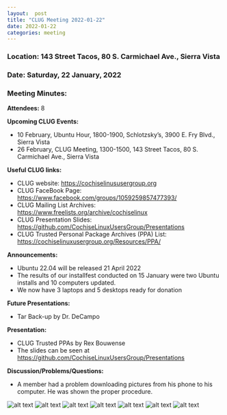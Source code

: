 ```yaml
---
layout:  post
title: "CLUG Meeting 2022-01-22"
date: 2022-01-22
categories: meeting
---
```


### Location: 143 Street Tacos, 80 S. Carmichael Ave., Sierra Vista

### Date: Saturday, 22 January, 2022

### Meeting Minutes:

**Attendees:** 8

**Upcoming CLUG Events:**
 * 10 February, Ubuntu Hour, 1800-1900, Schlotzsky’s, 3900 E. Fry Blvd., Sierra Vista 
 * 26 February, CLUG Meeting, 1300-1500, 143 Street Tacos, 80 S. Carmichael Ave., Sierra Vista

**Useful CLUG links:**
 * CLUG website:  https://cochiselinususergroup.org
 * CLUG FaceBook Page:  https://www.facebook.com/groups/1059259857477393/
 * CLUG Mailing List Archives:  https://www.freelists.org/archive/cochiselinux
 * CLUG Presentation Slides:  https://github.com/CochiseLinuxUsersGroup/Presentations
 * CLUG Trusted Personal Package Archives (PPA) List: https://cochiselinuxusergroup.org/Resources/PPA/

**Announcements:**
 * Ubuntu 22.04 will be released 21 April 2022
 * The results of our installfest conducted on 15 January were two Ubuntu installs and 10 computers updated.
 * We now have 3 laptops and 5 desktops ready for donation

**Future Presentations:**
 * Tar Back-up by Dr. DeCampo

**Presentation:**
 * CLUG Trusted PPAs by Rex Bouwense
 * The slides can be seen at https://github.com/CochiseLinuxUsersGroup/Presentations

**Discussion/Problems/Questions:**
 * A member had a problem downloading pictures from his phone to his computer.  He was shown the proper procedure.

![alt text](https://raw.githubusercontent.com/CochiseLinuxUsersGroup/CochiseLinuxUsersGroup.github.io/master/images/rsz_clug_meeting_2022-01-22_1.jpg)
![alt text](https://raw.githubusercontent.com/CochiseLinuxUsersGroup/CochiseLinuxUsersGroup.github.io/master/images/rsz_clug_meeting_2022-01-22_2.jpg)
![alt text](https://raw.githubusercontent.com/CochiseLinuxUsersGroup/CochiseLinuxUsersGroup.github.io/master/images/rsz_clug_meeting_2022-01-22_3.jpg)
![alt text](https://raw.githubusercontent.com/CochiseLinuxUsersGroup/CochiseLinuxUsersGroup.github.io/master/images/rsz_clug_meeting_2022-01-22_4.jpg)
![alt text](https://raw.githubusercontent.com/CochiseLinuxUsersGroup/CochiseLinuxUsersGroup.github.io/master/images/rsz_clug_meeting_2022-01-22_5.jpg)
![alt text](https://raw.githubusercontent.com/CochiseLinuxUsersGroup/CochiseLinuxUsersGroup.github.io/master/images/rsz_clug_meeting_2022-01-22_6.jpg)
![alt text](https://raw.githubusercontent.com/CochiseLinuxUsersGroup/CochiseLinuxUsersGroup.github.io/master/images/rsz_clug_meeting_2022-01-22_7.jpg)
